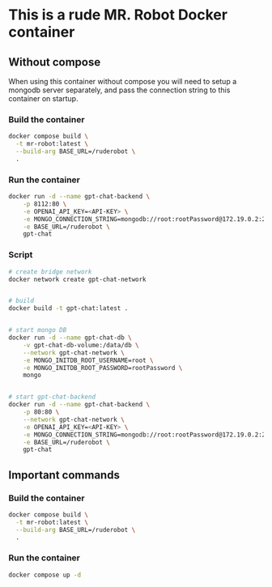 # This is a rude MR. Robot Docker container


## Without compose
When using this container without compose you will need to setup a mongodb server separately, and pass the connection string to this container on startup.

### Build the container
```bash
docker compose build \
  -t mr-robot:latest \
  --build-arg BASE_URL=/ruderobot \
  .
```

### Run the container
```bash
docker run -d --name gpt-chat-backend \
	-p 8112:80 \
	-e OPENAI_API_KEY=<API-KEY> \
	-e MONGO_CONNECTION_STRING=mongodb://root:rootPassword@172.19.0.2:27017 \
	-e BASE_URL=/ruderobot \
	gpt-chat
```

### Script
```bash
# create bridge network
docker network create gpt-chat-network


# build
docker build -t gpt-chat:latest .


# start mongo DB
docker run -d --name gpt-chat-db \
	-v gpt-chat-db-volume:/data/db \
	--network gpt-chat-network \
	-e MONGO_INITDB_ROOT_USERNAME=root \
	-e MONGO_INITDB_ROOT_PASSWORD=rootPassword \
	mongo


# start gpt-chat-backend
docker run -d --name gpt-chat-backend \
	-p 80:80 \
	--network gpt-chat-network \
	-e OPENAI_API_KEY=<API-KEY> \
	-e MONGO_CONNECTION_STRING=mongodb://root:rootPassword@172.19.0.2:27017 \
	-e BASE_URL=/ruderobot \
	gpt-chat
```


## Important commands
### Build the container
```bash
docker compose build \
  -t mr-robot:latest \
  --build-arg BASE_URL=/ruderobot \
  .
```

### Run the container
```bash
docker compose up -d
```